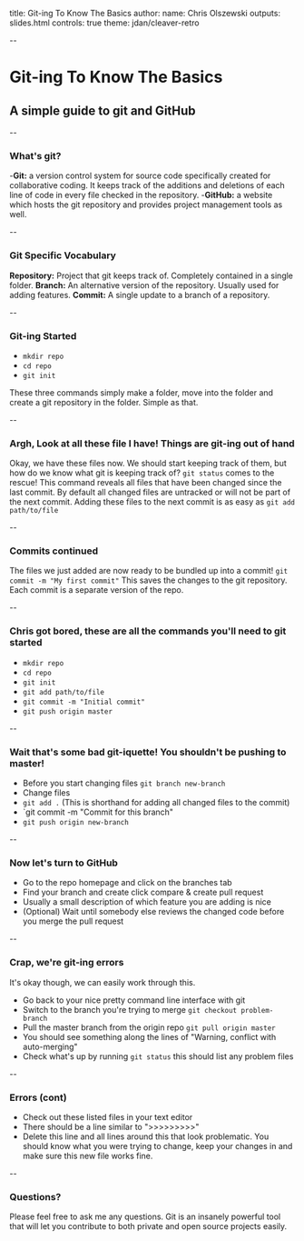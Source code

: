 title: Git-ing To Know The Basics
author:
  name: Chris Olszewski
outputs: slides.html
controls: true
theme: jdan/cleaver-retro

--

# Git-ing To Know The Basics
## A simple guide to git and GitHub

--

### What's git?

-**Git:** a version control system for source code specifically created for collaborative coding. It keeps track of the additions and deletions of each line of code in every file checked in the repository.
-**GitHub:** a website which hosts the git repository and provides project management tools as well.

--

### Git Specific Vocabulary

**Repository:** Project that git keeps track of. Completely contained in a single folder.
**Branch:** An alternative version of the repository. Usually used for adding features.
**Commit:** A single update to a branch of a repository.

--

### Git-ing Started

- `mkdir repo`
- `cd repo`
- `git init`

These three commands simply make a folder, move into the folder and create a git repository in the folder. Simple as that.

--

### Argh, Look at all these file I have! Things are git-ing out of hand

Okay, we have these files now. We should start keeping track of them, but how do we know what git is keeping track of?
`git status` comes to the rescue! This command reveals all files that have been changed since the last commit.
By default all changed files are untracked or will not be part of the next commit. Adding these files to the next commit is as easy as `git add path/to/file`

--

### Commits continued

The files we just added are now ready to be bundled up into a commit! `git commit -m "My first commit"`
This saves the changes to the git repository. Each commit is a separate version of the repo.

--

### Chris got bored, these are all the commands you'll need to git started

- `mkdir repo`
- `cd repo`
- `git init`
- `git add path/to/file`
- `git commit -m "Initial commit"`
- `git push origin master`

--

### Wait that's some bad git-iquette! You shouldn't be pushing to master!

- Before you start changing files `git branch new-branch`
- Change files
- `git add .` (This is shorthand for adding all changed files to the commit)
- `git commit -m "Commit for this branch"
- `git push origin new-branch`

--

### Now let's turn to GitHub

- Go to the repo homepage and click on the branches tab
- Find your branch and create click compare & create pull request
- Usually a small description of which feature you are adding is nice
- (Optional) Wait until somebody else reviews the changed code before you merge the pull request

--

### Crap, we're git-ing errors

It's okay though, we can easily work through this.
- Go back to your nice pretty command line interface with git
- Switch to the branch you're trying to merge `git checkout problem-branch`
- Pull the master branch from the origin repo `git pull origin master`
- You should see something along the lines of "Warning, conflict with auto-merging"
- Check what's up by running `git status` this should list any problem files

--

### Errors (cont)

- Check out these listed files in your text editor
- There should be a line similar to ">>>>>>>>>"
- Delete this line and all lines around this that look problematic. You should know what you were trying to change, keep your changes in and make sure this new file works fine.

--

### Questions?

Please feel free to ask me any questions. Git is an insanely powerful tool that will let you contribute to both private and open source projects easily.
